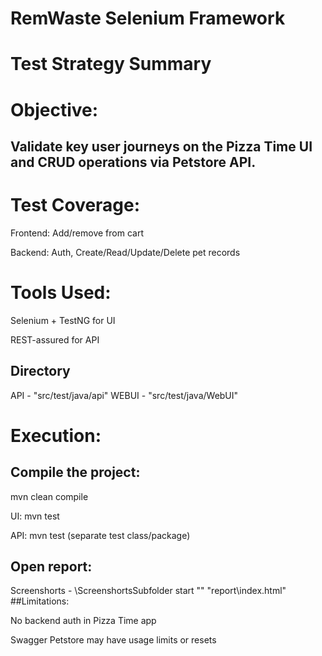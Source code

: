 
# RemWaste Selenium Framework

# Test Strategy Summary

# Objective: 
## Validate key user journeys on the Pizza Time UI and CRUD operations via Petstore API.

# Test Coverage:

Frontend: Add/remove from cart

Backend: Auth, Create/Read/Update/Delete pet records

# Tools Used:

Selenium + TestNG for UI

REST-assured for API

## Directory 

API - "src/test/java/api"
WEBUI - "src/test/java/WebUI"
# Execution:

## Compile the project:

mvn clean compile

UI: mvn test

API: mvn test (separate test class/package)


## Open report:

Screenshorts - \ScreenshortsSubfolder
start "" "report\index.html" 
##Limitations:

No backend auth in Pizza Time app

Swagger Petstore may have usage limits or resets

